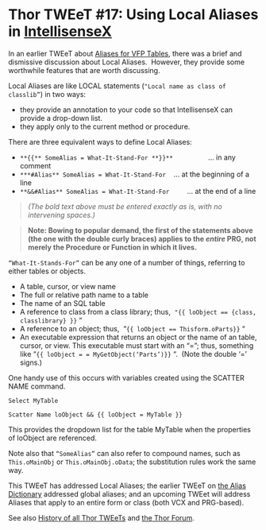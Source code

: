 ﻿Thor TWEeT #17: Using Local Aliases in <a href="https://github.com/VFPX/IntelliSenseX" target="_blank">IntellisenseX</a>
===

In an earlier TWEeT about [Aliases for VFP Tables](Tweet_15.md), there was a brief and dismissive discussion about Local Aliases.  However, they provide some worthwhile features that are worth discussing.

Local Aliases are like LOCAL statements (`"Local name as class of classlib”`) in two ways:

*   they provide an annotation to your code so that IntellisenseX can provide a drop-down list.
*   they apply only to the current method or procedure.

There are three equivalent ways to define Local Aliases:

*   `**{{** SomeAlias = What-It-Stand-For **}}**`                  … in any comment
*   `***#Alias** SomeAlias = What-It-Stand-For`    … at the beginning of a line
*   `**&&#Alias** SomeAlias = What-It-Stand-For`         … at the end of a line

> _(The bold text above must be entered exactly as is, with no intervening spaces.)_

> **Note: Bowing to popular demand, the first of the statements above (the one with the double curly braces) applies to the *entire* PRG, not merely the Procedure or Function in which it lives.**

`“What-It-Stands-For”` can be any one of a number of things, referring to either tables or objects.

*   A table, cursor, or view name
*   The full or relative path name to a table
*   The name of an SQL table
*   A reference to class from a class library; thus,  `"{{ loObject == {class, classlibrary} }}` “
*   A reference to an object; thus,  “`{{ loObject == Thisform.oParts}}` “
*   An executable expression that returns an object or the name of an table, cursor, or view. This executable must start with an “=”; thus, something like “`{{ loObject = = MyGetObject(‘Parts’)}}` “.  (Note the double ‘=’ signs.)

One handy use of this occurs with variables created using the SCATTER NAME command. 

```foxpro
Select MyTable

Scatter Name loObject && {{ loObject = MyTable }}
```

This provides the dropdown list for the table MyTable when the properties of loObject are referenced.

Note also that `“SomeAlias”` can also refer to compound names, such as `This.oMainObj` or `This.oMainObj.oData`; the substitution rules work the same way.

This TWEeT has addressed Local Aliases; the earlier TWEeT on [the Alias Dictionary](Tweet_15.md) addressed global aliases; and an upcoming TWEet will address Aliases that apply to an entire form or class (both VCX and PRG-based).

See also [History of all Thor TWEeTs](TWEeTs.md) and [the Thor Forum](https://groups.google.com/forum/?fromgroups#!forum/FoxProThor).